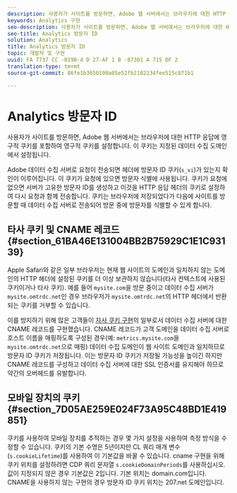 ```yaml
---
description: 사용자가 사이트를 방문하면, Adobe 웹 서버에서는 브라우저에 대한 HTTP 응답에 영구적 쿠키를 포함하여 영구적 쿠키를 설정합니다. 이 쿠키는 지정된 데이터 수집 도메인에서 설정됩니다.
keywords: Analytics 구현
seo-description: 사용자가 사이트를 방문하면, Adobe 웹 서버에서는 브라우저에 대한 HTTP 응답에 영구적 쿠키를 포함하여 영구적 쿠키를 설정합니다. 이 쿠키는 지정된 데이터 수집 도메인에서 설정됩니다.
seo-title: Analytics 방문자 ID
solution: Analytics
title: Analytics 방문자 ID
topic: 개발자 및 구현
uuid: FA 7737 CC -0190-4 D 27-AF 1 B -87301 A 715 DF 2
translation-type: tm+mt
source-git-commit: 86fe1b3650100a05e52fb2102134fee515c871b1

---
```



# Analytics 방문자 ID

사용자가 사이트를 방문하면, Adobe 웹 서버에서는 브라우저에 대한 HTTP 응답에 영구적 쿠키를 포함하여 영구적 쿠키를 설정합니다. 이 쿠키는 지정된 데이터 수집 도메인에서 설정됩니다.

Adobe 데이터 수집 서버로 요청이 전송되면 헤더에 방문자 ID 쿠키(`s_vi`)가 있는지 확인이 이루어집니다. 이 쿠키가 요청에 있으면 방문자 식별에 사용됩니다. 쿠키가 요청에 없으면 서버가 고유한 방문자 ID를 생성하고 이것을 HTTP 응답 헤더의 쿠키로 설정하여 다시 요청과 함께 전송합니다. 쿠키는 브라우저에 저장되었다가 다음에 사이트를 방문할 때 데이터 수집 서버로 전송되어 방문 중에 방문자를 식별할 수 있게 합니다.

## 타사 쿠키 및 CNAME 레코드 {#section_61BA46E131004BB2B75929C1E1C93139}

Apple Safari와 같은 일부 브라우저는 현재 웹 사이트의 도메인과 일치하지 않는 도메인의 HTTP 헤더에 설정된 쿠키를 더 이상 보관하지 않습니다(타사 컨텍스트에 사용된 쿠키이거나 타사 쿠키). 예를 들어 `mysite.com`을 방문 중이고 데이터 수집 서버가 `mysite.omtrdc.net`인 경우 브라우저가 `mysite.omtrdc.net`의 HTTP 헤더에서 반환되는 쿠키를 거부할 수 있습니다.

이를 방지하기 위해 많은 고객들이 [자사 쿠키 구현](https://marketing.adobe.com/resources/help/en_US/whitepapers/first_party_cookies/)의 일부로서 데이터 수집 서버에 대한 CNAME 레코드를 구현했습니다. CNAME 레코드가 고객 도메인을 데이터 수집 서버로 호스트 이름을 매핑하도록 구성된 경우(예: `metrics.mysite.com`을 `mysite.omtrdc.net`으로 매핑) 데이터 수집 도메인이 웹 사이트 도메인과 일치하므로 방문자 ID 쿠키가 저장됩니다. 이는 방문자 ID 쿠키가 저장될 가능성을 높이긴 하지만 CNAME 레코드를 구성하고 데이터 수집 서버에 대한 SSL 인증서를 유지해야 하므로 약간의 오버헤드를 유발합니다.

## 모바일 장치의 쿠키 {#section_7D05AE259E024F73A95C48BD1E419851}

쿠키를 사용하여 모바일 장치를 추적하는 경우 몇 가지 설정을 사용하여 측정 방식을 수정할 수 있습니다. 쿠키의 기본 수명은 5년이지만 CL 쿼리 매개 변수(`s.cookieLifetime`)를 사용하여 이 기본값을 바꿀 수 있습니다. cname 구현을 위해 쿠키 위치를 설정하려면 CDP 쿼리 문자열 `s.cookieDomainPeriods`를 사용하십시오. 값이 지정되지 않은 경우 기본값은 2입니다. 기본 위치는 domain.com입니다. CNAME을 사용하지 않는 구현의 경우 방문자 ID 쿠키 위치는 207.net 도메인입니다.
